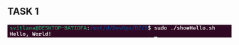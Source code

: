 ## TASK 1
![1_showHello.sh](https://github.com/SvitLanaSvit/DevOps_task5_Linux/blob/master/Screenshots/1.png)
